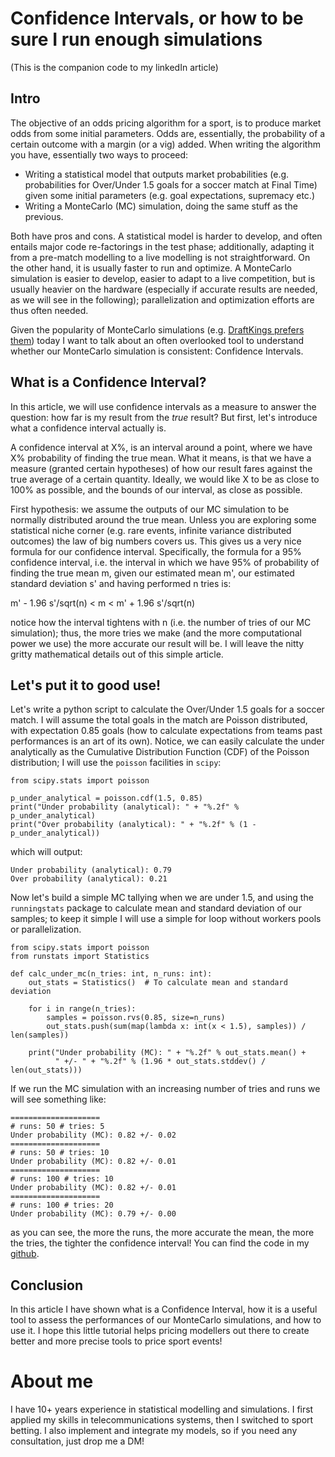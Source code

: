 # Confidence Intervals, or how to be sure I run enough simulations

(This is the companion code to my linkedIn article)

## Intro
The objective of an odds pricing algorithm for a sport, is to produce market odds from some initial parameters. Odds are, essentially, the probability of a certain outcome with a margin (or a vig) added. When writing the algorithm you have, essentially two ways to proceed:

- Writing a statistical model that outputs market probabilities (e.g. probabilities for Over/Under 1.5 goals for a soccer match at Final Time) given some initial parameters (e.g. goal expectations, supremacy etc.)
- Writing a MonteCarlo (MC) simulation, doing the same stuff as the previous.
	
Both have pros and cons. A statistical model is harder to develop, and often entails major code re-factorings in the test phase; additionally, adapting it from a pre-match modelling to a live modelling is not straightforward. On the other hand, it is usually faster to run and optimize. A MonteCarlo simulation is easier to develop, easier to adapt to a live competition, but is usually heavier on the hardware (especially if accurate results are needed, as we will see in the following); parallelization and optimization efforts are thus often needed. 

Given the popularity of MonteCarlo simulations (e.g. [DraftKings prefers them](https://medium.com/draftkings-engineering/building-a-tennis-simulation-d6afdaa97d19)) today I want to talk about an often overlooked tool to understand whether our MonteCarlo simulation is consistent: Confidence Intervals.

## What is a Confidence Interval?
In this article, we will use confidence intervals as a measure to answer the question: how far is my result from the _true_ result? But first, let's introduce what a confidence interval actually is.

A confidence interval at X%, is an interval around a point, where we have X% probability of finding the true mean. What it means, is that we have a measure (granted certain hypotheses) of how our result fares against the true average of a certain quantity. Ideally, we would like X to be as close to 100% as possible, and the bounds of our interval, as close as possible.

First hypothesis: we assume the outputs of our MC simulation to be normally distributed around the true mean. Unless you are exploring some statistical niche corner (e.g. rare events, infinite variance distributed outcomes) the law of big numbers covers us. This gives us a very nice formula for our confidence interval. Specifically, the formula for a 95% confidence interval, i.e. the interval in which we have 95% of probability of finding the true mean m, given our estimated mean m', our estimated standard deviation s' and having performed n tries is:

m' - 1.96 s'/sqrt(n) < m < m' + 1.96 s'/sqrt(n)

notice how the interval tightens with n (i.e. the number of tries of our MC simulation); thus, the more tries we make (and the more computational power we use) the more accurate our result will be. I will leave the nitty gritty mathematical details out of this simple article. 

## Let's put it to good use!
Let's write a python script to calculate the Over/Under 1.5 goals for a soccer match. I will assume the total goals in the match are Poisson distributed, with expectation 0.85 goals (how to calculate expectations from teams past performances is an art of its own). Notice, we can easily calculate the under analytically as the Cumulative Distribution Function (CDF) of the Poisson distribution; I will use the `poisson` facilities in `scipy`:
```
from scipy.stats import poisson

p_under_analytical = poisson.cdf(1.5, 0.85)
print("Under probability (analytical): " + "%.2f" % p_under_analytical)
print("Over probability (analytical): " + "%.2f" % (1 - p_under_analytical))
```
which will output:
```
Under probability (analytical): 0.79
Over probability (analytical): 0.21
```

Now let's build a simple MC tallying when we are under 1.5, and using the `runningstats` package to calculate mean and standard deviation of our samples; to keep it simple I will use a simple for loop without workers pools or parallelization.
```
from scipy.stats import poisson
from runstats import Statistics

def calc_under_mc(n_tries: int, n_runs: int):
    out_stats = Statistics()  # To calculate mean and standard deviation

    for i in range(n_tries):
        samples = poisson.rvs(0.85, size=n_runs)
        out_stats.push(sum(map(lambda x: int(x < 1.5), samples)) / len(samples))

    print("Under probability (MC): " + "%.2f" % out_stats.mean() +
          " +/- " + "%.2f" % (1.96 * out_stats.stddev() / len(out_stats)))
```
If we run the MC simulation with an increasing number of tries and runs we will see something like:

```
====================
# runs: 50 # tries: 5
Under probability (MC): 0.82 +/- 0.02
====================
# runs: 50 # tries: 10
Under probability (MC): 0.82 +/- 0.01
====================
# runs: 100 # tries: 10
Under probability (MC): 0.82 +/- 0.01
====================
# runs: 100 # tries: 20
Under probability (MC): 0.79 +/- 0.00
```
as you can see, the more the runs, the more accurate the mean, the more the tries, the tighter the confidence interval! You can find the code in my [github](https://github.com/segmentation-fault/linkedin-confidence-intrv).

## Conclusion
In this article I have shown what is a Confidence Interval, how it is a useful tool to assess the performances of our MonteCarlo simulations, and how to use it. I hope this little tutorial helps pricing modellers out there to create better and more precise tools to price sport events!

# About me
I have 10+ years experience in statistical modelling and simulations. I first applied my skills in telecommunications systems, then I switched to sport betting. I also implement and integrate my models, so if you need any consultation, just drop me a DM!